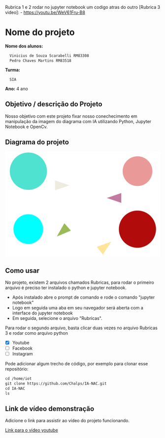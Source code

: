      
Rubrica 1 e 2 rodar no jupyter notebook um codigo atras do outro
[Rubrica 3 video]: -  https://youtu.be/WeV61Fru-B8

# Nome do projeto

**Nome dos alunos:** 

      Vinicius de Souza Scarabelli RM83308
      Pedro Chaves Martins RM83518

**Turma:**

      SIA

**Ano:**
      4 ano
## Objetivo / descrição do Projeto

Nosso objetivo com este projeto fixar nosso conechecimento em manipulação da imagem do diagrama com IA utilizando Python, Jupyter Notebook e OpenCv.

## Diagrama do projeto


<img src="/circulo.png" width="550">


## Como usar 

No projeto, existem 2 arquivos chamados Rubricas, para rodar o primeiro arquivo é preciso ter instalado o python e jupyter notebook.

* Após instalado abre o prompt de comando e rode o comando "jupyter notebook"
* Logo em seguida uma aba em seu navegador será aberta com a interface do jupyter notebook
* Em seguida, selecione o arquivo "Rubricas".

Para rodar o segundo arquivo, basta clicar duas vezes no arquivo Rubricas 3 e rodar como arquivo python

- [x] Youtube
- [ ] Facebook 
- [ ] Instagram

Pode adicionar algum trecho de código, por exemplo para clonar esse repositório:

    cd /home/iot
    git clone https://github.com/Chalps/IA-NAC.git
    cd IA-NAC
    ls


## Link de vídeo demonstração

Adicione o link para assistir ao vídeo do projeto funcionando.

[Link para o video youtube](https://youtu.be/WeV61Fru-B8)


